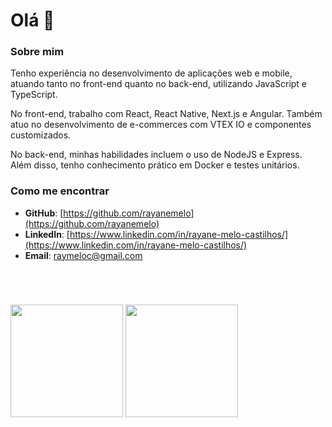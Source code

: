 # Olá 👋

### Sobre mim
Tenho experiência no desenvolvimento de aplicações web e mobile, atuando tanto no front-end quanto no back-end, utilizando JavaScript e TypeScript.

No front-end, trabalho com React, React Native, Next.js e Angular. Também atuo no desenvolvimento de e-commerces com VTEX IO e componentes customizados.

No back-end, minhas habilidades incluem o uso de NodeJS e Express. Além disso, tenho conhecimento prático em Docker e testes unitários.


### Como me encontrar
- **GitHub**: [https://github.com/rayanemelo](https://github.com/rayanemelo)
- **LinkedIn**: [https://www.linkedin.com/in/rayane-melo-castilhos/](https://www.linkedin.com/in/rayane-melo-castilhos/)
- **Email**: [raymeloc@gmail.com](mailto:raymeloc@gmail.com)
<br/>

#
<div>
  <img height="180em" src="https://github-readme-stats.vercel.app/api?username=rayanemelo&show_icons=true&theme=dark&include_all_commits=true&count_private=true"/>
  <img height="180em" src="https://github-readme-stats.vercel.app/api/top-langs/?username=rayanemelo&layout=compact&langs_count=7&theme=dark"/>
</div>

 